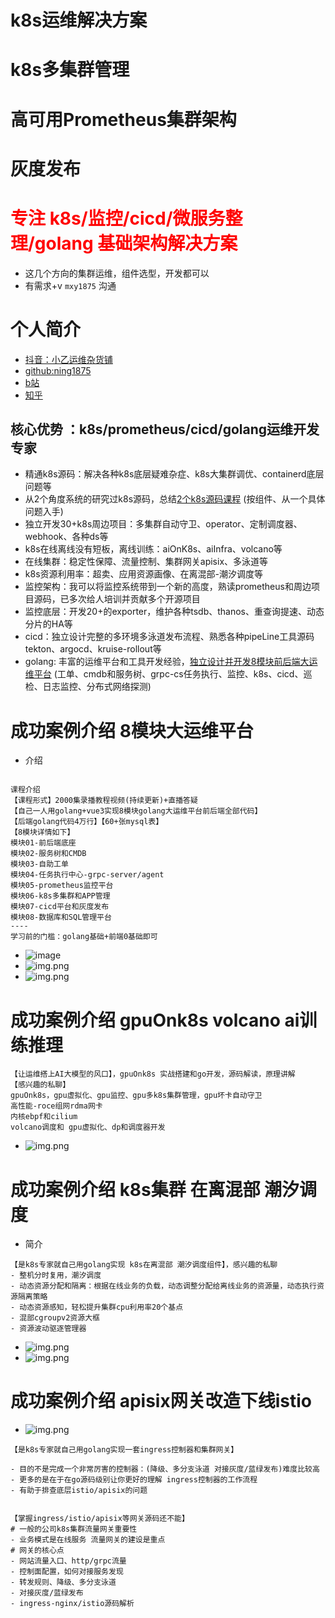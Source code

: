# k8s运维解决方案
# k8s多集群管理
# 高可用Prometheus集群架构
# 灰度发布


# <font color=red>专注 k8s/监控/cicd/微服务整理/golang 基础架构解决方案</font>
- 这几个方向的集群运维，组件选型，开发都可以
- 有需求+v `mxy1875` 沟通


# 个人简介
- [抖音：小乙运维杂货铺](https://v.douyin.com/ihNX2nKx/)
- [github:ning1875](https://github.com/ning1875)
- [b站](https://space.bilibili.com/278569661)
- [知乎](https://www.zhihu.com/people/lang-zi-yan-qing-yan-xiao-yi-62/posts)



## 核心优势 ：k8s/prometheus/cicd/golang运维开发专家
- 精通k8s源码：解决各种k8s底层疑难杂症、k8s大集群调优、containerd底层问题等
- 从2个角度系统的研究过k8s源码，总结[2个k8s源码课程](https://haohuo.jinritemai.com/ecommerce/trade/detail/index.html?id=3669946874917421381&origin_type=604) (按组件、从一个具体问题入手)
- 独立开发30+k8s周边项目：多集群自动守卫、operator、定制调度器、webhook、各种ds等
- k8s在线离线没有短板，离线训练：aiOnK8s、aiInfra、volcano等
- 在线集群：稳定性保障、流量控制、集群网关apisix、多泳道等
- k8s资源利用率：超卖、应用资源画像、在离混部-潮汐调度等
- 监控架构：我可以将监控系统带到一个新的高度，熟读prometheus和周边项目源码，已多次给人培训并贡献多个开源项目
- 监控底层：开发20+的exporter，维护各种tsdb、thanos、重查询提速、动态分片的HA等
- cicd：独立设计完整的多环境多泳道发布流程、熟悉各种pipeLine工具源码tekton、argocd、kruise-rollout等
- golang: 丰富的运维平台和工具开发经验，[独立设计并开发8模块前后端大运维平台](https://www.bilibili.com/video/BV1j2421c7ac) (工单、cmdb和服务树、grpc-cs任务执行、监控、k8s、cicd、巡检、日志监控、分布式网络探测)



# 成功案例介绍 8模块大运维平台
- 介绍
```shell

课程介绍
【课程形式】2000集录播教程视频(持续更新)+直播答疑
【自己一人用golang+vue3实现8模块golang大运维平台前后端全部代码】
【后端golang代码4万行】【60+张mysql表】
【8模块详情如下】
模块01-前后端底座
模块02-服务树和CMDB
模块03-自助工单
模块04-任务执行中心-grpc-server/agent
模块05-prometheus监控平台
模块06-k8s多集群和APP管理
模块07-cicd平台和灰度发布
模块08-数据库和SQL管理平台
----
学习前的门槛：golang基础+前端0基础即可
```
- ![image](./pic/飞书卡片.png)
- ![img.png](pic/8模块菜单01.png)
- ![img.png](pic/cicd-灰度发布-多分支泳道.png)

# 成功案例介绍 gpuOnk8s volcano ai训练推理
```shell
【让运维搭上AI大模型的风口】，gpuOnk8s 实战搭建和go开发，源码解读，原理讲解
【感兴趣的私聊】
gpuOnk8s，gpu虚拟化、gpu监控、gpu多k8s集群管理，gpu坏卡自动守卫
高性能-roce组网rdma网卡
内核ebpf和cilium
volcano调度和 gpu虚拟化、dp和调度器开发
```
- ![img.png](pic/卖点-aiInfra-大模型-aiOnK8s-gpu-离线训练-volcano调度.png)



# 成功案例介绍  k8s集群 在离混部 潮汐调度
- 简介
```shell
【是k8s专家就自己用golang实现 k8s在离混部 潮汐调度组件】，感兴趣的私聊
- 整机分时复用，潮汐调度
- 动态资源分配和隔离：根据在线业务的负载，动态调整分配给离线业务的资源量，动态执行资源隔离策略
- 动态资源感知，轻松提升集群cpu利用率20个基点
- 混部cgroupv2资源大框
- 资源波动驱逐管理器
```
- ![img.png](pic/卖点-k8s在离混部-潮汐调度golang开发实战.png)
- ![img.png](pic/在离混部卖点.png)


# 成功案例介绍   apisix网关改造下线istio
- ![img.png](pic/apisix网关.png)
```shell
【是k8s专家就自己用golang实现一套ingress控制器和集群网关】

- 目的不是完成一个非常厉害的控制器：(降级、多分支泳道 对接灰度/蓝绿发布)难度比较高
- 更多的是在于在go源码级别让你更好的理解 ingress控制器的工作流程
- 有助于排查底层istio/apisix的问题


【掌握ingress/istio/apisix等网关源码还不能】
# 一般的公司k8s集群流量网关重要性
- 业务模式是在线服务 流量网关的建设是重点
# 网关的核心点
- 网站流量入口、http/grpc流量
- 控制面配置，如何对接服务发现
- 转发规则、降级、多分支泳道
- 对接灰度/蓝绿发布
- ingress-nginx/istio源码解析

```

